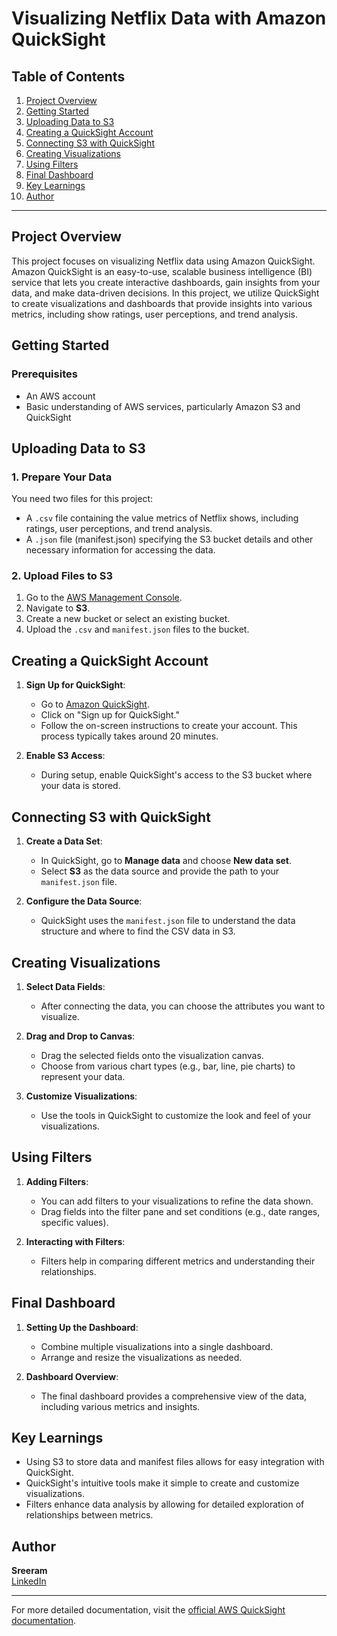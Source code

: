 # Visualizing Netflix Data with Amazon QuickSight

## Table of Contents
1. [Project Overview](#project-overview)
2. [Getting Started](#getting-started)
3. [Uploading Data to S3](#uploading-data-to-s3)
4. [Creating a QuickSight Account](#creating-a-quicksight-account)
5. [Connecting S3 with QuickSight](#connecting-s3-with-quicksight)
6. [Creating Visualizations](#creating-visualizations)
7. [Using Filters](#using-filters)
8. [Final Dashboard](#final-dashboard)
9. [Key Learnings](#key-learnings)
10. [Author](#author)

---

## Project Overview

This project focuses on visualizing Netflix data using Amazon QuickSight. Amazon QuickSight is an easy-to-use, scalable business intelligence (BI) service that lets you create interactive dashboards, gain insights from your data, and make data-driven decisions. In this project, we utilize QuickSight to create visualizations and dashboards that provide insights into various metrics, including show ratings, user perceptions, and trend analysis.

## Getting Started

### Prerequisites
- An AWS account
- Basic understanding of AWS services, particularly Amazon S3 and QuickSight

## Uploading Data to S3

### 1. Prepare Your Data
You need two files for this project:
- A `.csv` file containing the value metrics of Netflix shows, including ratings, user perceptions, and trend analysis.
- A `.json` file (manifest.json) specifying the S3 bucket details and other necessary information for accessing the data.

### 2. Upload Files to S3
1. Go to the [AWS Management Console](https://aws.amazon.com/).
2. Navigate to **S3**.
3. Create a new bucket or select an existing bucket.
4. Upload the `.csv` and `manifest.json` files to the bucket.

## Creating a QuickSight Account

1. **Sign Up for QuickSight**:
   - Go to [Amazon QuickSight](https://quicksight.aws.amazon.com/).
   - Click on "Sign up for QuickSight."
   - Follow the on-screen instructions to create your account. This process typically takes around 20 minutes.

2. **Enable S3 Access**:
   - During setup, enable QuickSight's access to the S3 bucket where your data is stored.

## Connecting S3 with QuickSight

1. **Create a Data Set**:
   - In QuickSight, go to **Manage data** and choose **New data set**.
   - Select **S3** as the data source and provide the path to your `manifest.json` file.

2. **Configure the Data Source**:
   - QuickSight uses the `manifest.json` file to understand the data structure and where to find the CSV data in S3.

## Creating Visualizations

1. **Select Data Fields**:
   - After connecting the data, you can choose the attributes you want to visualize.

2. **Drag and Drop to Canvas**:
   - Drag the selected fields onto the visualization canvas.
   - Choose from various chart types (e.g., bar, line, pie charts) to represent your data.

3. **Customize Visualizations**:
   - Use the tools in QuickSight to customize the look and feel of your visualizations.

## Using Filters

1. **Adding Filters**:
   - You can add filters to your visualizations to refine the data shown.
   - Drag fields into the filter pane and set conditions (e.g., date ranges, specific values).

2. **Interacting with Filters**:
   - Filters help in comparing different metrics and understanding their relationships.

## Final Dashboard

1. **Setting Up the Dashboard**:
   - Combine multiple visualizations into a single dashboard.
   - Arrange and resize the visualizations as needed.

2. **Dashboard Overview**:
   - The final dashboard provides a comprehensive view of the data, including various metrics and insights.

## Key Learnings

- Using S3 to store data and manifest files allows for easy integration with QuickSight.
- QuickSight's intuitive tools make it simple to create and customize visualizations.
- Filters enhance data analysis by allowing for detailed exploration of relationships between metrics.

## Author

**Sreeram**  
[LinkedIn](https://www.linkedin.com/in/sreeramjvp/)  


---

For more detailed documentation, visit the [official AWS QuickSight documentation](https://docs.aws.amazon.com/quicksight/latest/user/welcome.html).
